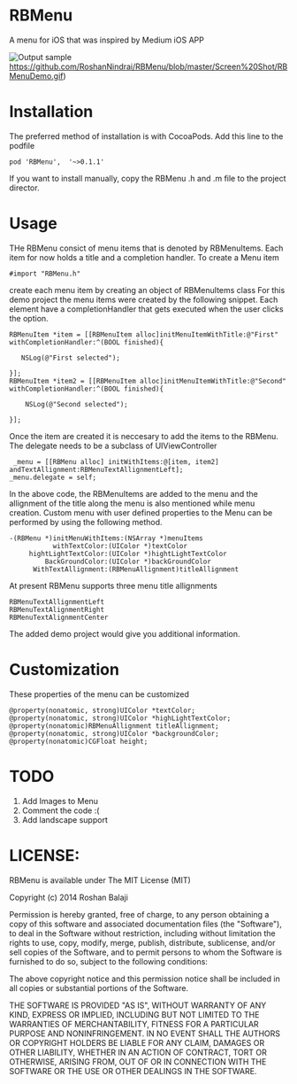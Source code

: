 RBMenu
======

A menu for iOS that was inspired by Medium iOS APP

![Output sample](https://github.com/ajasmin/camstudio-mousedown-highlight/raw/master/android_vid_test.gif)
https://github.com/RoshanNindrai/RBMenu/blob/master/Screen%20Shot/RBMenuDemo.gif)

Installation
======

The preferred method of installation is with CocoaPods. Add this line to the podfile

    pod 'RBMenu',  '~>0.1.1'
    
If you want to install manually, copy the RBMenu .h and .m file to the project director.

Usage
======

THe RBMenu consict of menu items that is denoted by RBMenuItems. Each item for now holds a title and a completion handler. To create a Menu item 

    #import "RBMenu.h"
        
create each menu item by creating an object of RBMenuItems class For this demo project the menu items were created by the following snippet. Each element have a completionHandler that gets executed when the user clicks the option.

    RBMenuItem *item = [[RBMenuItem alloc]initMenuItemWithTitle:@"First" withCompletionHandler:^(BOOL finished){
        
       NSLog(@"First selected");
        
    }];
    RBMenuItem *item2 = [[RBMenuItem alloc]initMenuItemWithTitle:@"Second" withCompletionHandler:^(BOOL finished){
        
        NSLog(@"Second selected");
        
    }];

    
Once the item are created it is neccesary to add the items to the RBMenu. The delegate needs to be a subclass of UIViewController

     _menu = [[RBMenu alloc] initWithItems:@[item, item2] andTextAllignment:RBMenuTextAllignmentLeft];
    _menu.delegate = self;
    
In the above code, the RBMenuItems are added to the menu and the allignment of the title along the menu is also mentioned while menu creation. Custom menu with user defined properties to the Menu can be performed by using the following method.

    -(RBMenu *)initMenuWithItems:(NSArray *)menuItems
               withTextColor:(UIColor *)textColor
         hightLightTextColor:(UIColor *)hightLightTextColor
             BackGroundColor:(UIColor *)backGroundColor
          WithTextAllignment:(RBMenuAllignment)titleAllignment
          

At present RBMenu supports three menu title allignments 

    RBMenuTextAllignmentLeft
    RBMenuTextAlignmentRight
    RBMenuTextAlignmentCenter

The added demo project would give you additional information. 

Customization
======

These properties of the menu can be customized

    @property(nonatomic, strong)UIColor *textColor;
    @property(nonatomic, strong)UIColor *highLightTextColor;
    @property(nonatomic)RBMenuAllignment titleAllignment;
    @property(nonatomic, strong)UIColor *backgroundColor;
    @property(nonatomic)CGFloat height;

TODO
======

1. Add Images to Menu
2. Comment the code :(
3. Add landscape support

LICENSE:
============
  RBMenu is available under The MIT License (MIT)

Copyright (c) 2014 Roshan Balaji

Permission is hereby granted, free of charge, to any person obtaining a copy
of this software and associated documentation files (the "Software"), to deal
in the Software without restriction, including without limitation the rights
to use, copy, modify, merge, publish, distribute, sublicense, and/or sell
copies of the Software, and to permit persons to whom the Software is
furnished to do so, subject to the following conditions:

The above copyright notice and this permission notice shall be included in
all copies or substantial portions of the Software.

THE SOFTWARE IS PROVIDED "AS IS", WITHOUT WARRANTY OF ANY KIND, EXPRESS OR
IMPLIED, INCLUDING BUT NOT LIMITED TO THE WARRANTIES OF MERCHANTABILITY,
FITNESS FOR A PARTICULAR PURPOSE AND NONINFRINGEMENT. IN NO EVENT SHALL THE
AUTHORS OR COPYRIGHT HOLDERS BE LIABLE FOR ANY CLAIM, DAMAGES OR OTHER
LIABILITY, WHETHER IN AN ACTION OF CONTRACT, TORT OR OTHERWISE, ARISING FROM,
OUT OF OR IN CONNECTION WITH THE SOFTWARE OR THE USE OR OTHER DEALINGS IN
THE SOFTWARE.


